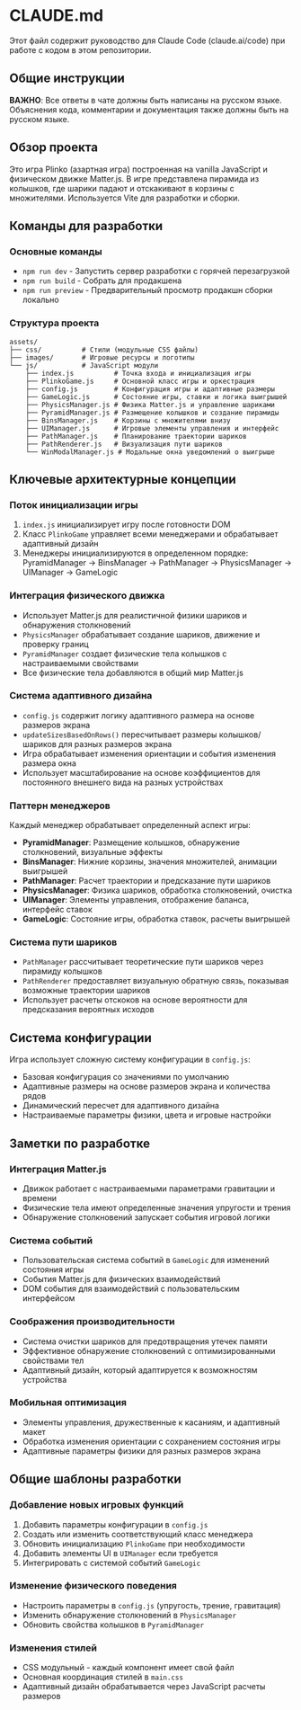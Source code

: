 # CLAUDE.md

Этот файл содержит руководство для Claude Code (claude.ai/code) при работе с кодом в этом репозитории.

## Общие инструкции

**ВАЖНО**: Все ответы в чате должны быть написаны на русском языке. Объяснения кода, комментарии и документация также должны быть на русском языке.

## Обзор проекта

Это игра Plinko (азартная игра) построенная на vanilla JavaScript и физическом движке Matter.js. В игре представлена пирамида из колышков, где шарики падают и отскакивают в корзины с множителями. Используется Vite для разработки и сборки.

## Команды для разработки

### Основные команды
- `npm run dev` - Запустить сервер разработки с горячей перезагрузкой
- `npm run build` - Собрать для продакшена
- `npm run preview` - Предварительный просмотр продакшн сборки локально

### Структура проекта
```
assets/
├── css/          # Стили (модульные CSS файлы)
├── images/       # Игровые ресурсы и логотипы
└── js/           # JavaScript модули
    ├── index.js          # Точка входа и инициализация игры
    ├── PlinkoGame.js     # Основной класс игры и оркестрация
    ├── config.js         # Конфигурация игры и адаптивные размеры
    ├── GameLogic.js      # Состояние игры, ставки и логика выигрышей
    ├── PhysicsManager.js # Физика Matter.js и управление шариками
    ├── PyramidManager.js # Размещение колышков и создание пирамиды
    ├── BinsManager.js    # Корзины с множителями внизу
    ├── UIManager.js      # Игровые элементы управления и интерфейс
    ├── PathManager.js    # Планирование траектории шариков
    ├── PathRenderer.js   # Визуализация пути шариков
    └── WinModalManager.js # Модальные окна уведомлений о выигрыше
```

## Ключевые архитектурные концепции

### Поток инициализации игры
1. `index.js` инициализирует игру после готовности DOM
2. Класс `PlinkoGame` управляет всеми менеджерами и обрабатывает адаптивный дизайн
3. Менеджеры инициализируются в определенном порядке: PyramidManager → BinsManager → PathManager → PhysicsManager → UIManager → GameLogic

### Интеграция физического движка
- Использует Matter.js для реалистичной физики шариков и обнаружения столкновений
- `PhysicsManager` обрабатывает создание шариков, движение и проверку границ
- `PyramidManager` создает физические тела колышков с настраиваемыми свойствами
- Все физические тела добавляются в общий мир Matter.js

### Система адаптивного дизайна
- `config.js` содержит логику адаптивного размера на основе размеров экрана
- `updateSizesBasedOnRows()` пересчитывает размеры колышков/шариков для разных размеров экрана
- Игра обрабатывает изменения ориентации и события изменения размера окна
- Использует масштабирование на основе коэффициентов для постоянного внешнего вида на разных устройствах

### Паттерн менеджеров
Каждый менеджер обрабатывает определенный аспект игры:
- **PyramidManager**: Размещение колышков, обнаружение столкновений, визуальные эффекты
- **BinsManager**: Нижние корзины, значения множителей, анимации выигрышей
- **PathManager**: Расчет траектории и предсказание пути шариков
- **PhysicsManager**: Физика шариков, обработка столкновений, очистка
- **UIManager**: Элементы управления, отображение баланса, интерфейс ставок
- **GameLogic**: Состояние игры, обработка ставок, расчеты выигрышей

### Система пути шариков
- `PathManager` рассчитывает теоретические пути шариков через пирамиду колышков
- `PathRenderer` предоставляет визуальную обратную связь, показывая возможные траектории шариков
- Использует расчеты отскоков на основе вероятности для предсказания вероятных исходов

## Система конфигурации

Игра использует сложную систему конфигурации в `config.js`:
- Базовая конфигурация со значениями по умолчанию
- Адаптивные размеры на основе размеров экрана и количества рядов
- Динамический пересчет для адаптивного дизайна
- Настраиваемые параметры физики, цвета и игровые настройки

## Заметки по разработке

### Интеграция Matter.js
- Движок работает с настраиваемыми параметрами гравитации и времени
- Физические тела имеют определенные значения упругости и трения
- Обнаружение столкновений запускает события игровой логики

### Система событий
- Пользовательская система событий в `GameLogic` для изменений состояния игры
- События Matter.js для физических взаимодействий
- DOM события для взаимодействий с пользовательским интерфейсом

### Соображения производительности
- Система очистки шариков для предотвращения утечек памяти
- Эффективное обнаружение столкновений с оптимизированными свойствами тел
- Адаптивный дизайн, который адаптируется к возможностям устройства

### Мобильная оптимизация
- Элементы управления, дружественные к касаниям, и адаптивный макет
- Обработка изменения ориентации с сохранением состояния игры
- Адаптивные параметры физики для разных размеров экрана

## Общие шаблоны разработки

### Добавление новых игровых функций
1. Добавить параметры конфигурации в `config.js`
2. Создать или изменить соответствующий класс менеджера
3. Обновить инициализацию `PlinkoGame` при необходимости
4. Добавить элементы UI в `UIManager` если требуется
5. Интегрировать с системой событий `GameLogic`

### Изменение физического поведения
- Настроить параметры в `config.js` (упругость, трение, гравитация)
- Изменить обнаружение столкновений в `PhysicsManager`
- Обновить свойства колышков в `PyramidManager`

### Изменения стилей
- CSS модульный - каждый компонент имеет свой файл
- Основная координация стилей в `main.css`
- Адаптивный дизайн обрабатывается через JavaScript расчеты размеров